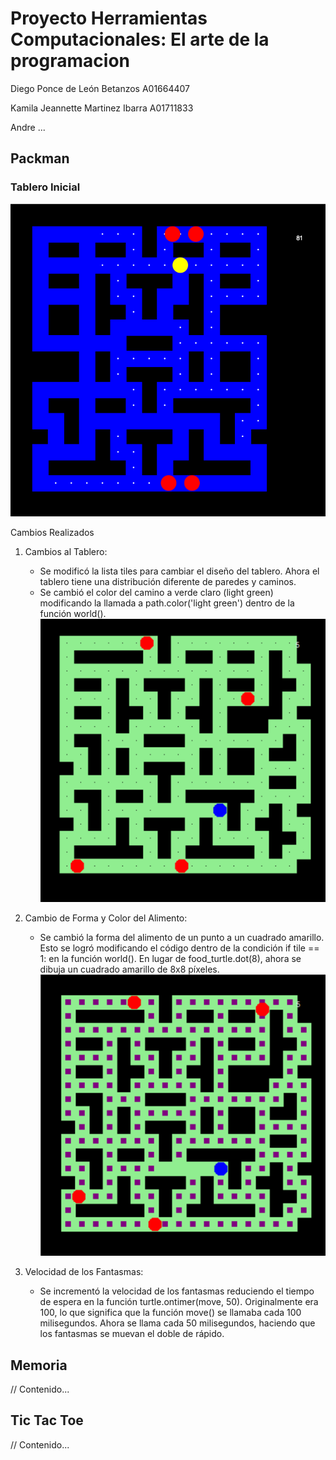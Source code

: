 # Proyecto Herramientas Computacionales: El arte de la programacion

Diego Ponce de León Betanzos A01664407

Kamila Jeannette Martinez Ibarra A01711833

Andre ...

## Packman
### Tablero Inicial
![Tablero Inicial](images/image01.png)

Cambios Realizados

1.  Cambios al Tablero:

    * Se modificó la lista tiles para cambiar el diseño del tablero. Ahora el tablero tiene una distribución diferente de paredes y caminos.
    * Se cambió el color del camino a verde claro (light green) modificando la llamada a path.color('light green') dentro de la función world().
    ![Tablero Cambiado](images/image02.png)
2.  Cambio de Forma y Color del Alimento:

    * Se cambió la forma del alimento de un punto a un cuadrado amarillo. Esto se logró modificando el código dentro de la condición if tile == 1: en la función world(). En lugar de food_turtle.dot(8), ahora se dibuja un cuadrado amarillo de 8x8 píxeles.
    ![Tablero Cambiado](images/image03.png)
3.  Velocidad de los Fantasmas:

    * Se incrementó la velocidad de los fantasmas reduciendo el tiempo de espera en la función turtle.ontimer(move, 50). Originalmente era 100, lo que significa que la función move() se llamaba cada 100 milisegundos. Ahora se llama cada 50 milisegundos, haciendo que los fantasmas se muevan el doble de rápido.

## Memoria
// Contenido...

## Tic Tac Toe
// Contenido...
